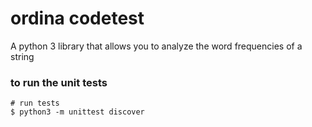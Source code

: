 
# ordina codetest

A python 3 library that allows you to analyze the word frequencies of a string

### to run the unit tests

```
# run tests
$ python3 -m unittest discover
```
